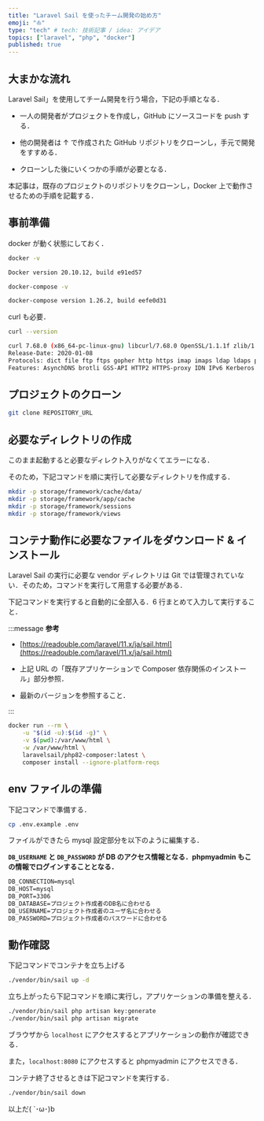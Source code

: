 ```yaml
---
title: "Laravel Sail を使ったチーム開発の始め方"
emoji: "⛵️"
type: "tech" # tech: 技術記事 / idea: アイデア
topics: ["laravel", "php", "docker"]
published: true
---
```


## 大まかな流れ

Laravel Sail」を使用してチーム開発を行う場合，下記の手順となる．

- 一人の開発者がプロジェクトを作成し，GitHub にソースコードを push する．

- 他の開発者は ↑ で作成された GitHub リポジトリをクローンし，手元で開発をすすめる．

- クローンした後にいくつかの手順が必要となる．

本記事は，既存のプロジェクトのリポジトリをクローンし，Docker 上で動作させるための手順を記載する．

## 事前準備

docker が動く状態にしておく．

```bash
docker -v

Docker version 20.10.12, build e91ed57

docker-compose -v

docker-compose version 1.26.2, build eefe0d31
```

curl も必要．

```bash
curl --version

curl 7.68.0 (x86_64-pc-linux-gnu) libcurl/7.68.0 OpenSSL/1.1.1f zlib/1.2.11 brotli/1.0.7 libidn2/2.2.0 libpsl/0.21.0 (+libidn2/2.2.0) libssh/0.9.3/openssl/zlib nghttp2/1.40.0 librtmp/2.3
Release-Date: 2020-01-08
Protocols: dict file ftp ftps gopher http https imap imaps ldap ldaps pop3 pop3s rtmp rtsp scp sftp smb smbs smtp smtps telnet tftp
Features: AsynchDNS brotli GSS-API HTTP2 HTTPS-proxy IDN IPv6 Kerberos Largefile libz NTLM NTLM_WB PSL SPNEGO SSL TLS-SRP UnixSockets
```

## プロジェクトのクローン

```bash
git clone REPOSITORY_URL
```

## 必要なディレクトリの作成

このまま起動すると必要なディレクト入りがなくてエラーになる．

そのため，下記コマンドを順に実行して必要なディレクトリを作成する．

```bash
mkdir -p storage/framework/cache/data/
mkdir -p storage/framework/app/cache
mkdir -p storage/framework/sessions
mkdir -p storage/framework/views
```

## コンテナ動作に必要なファイルをダウンロード & インストール

Laravel Sail の実行に必要な vendor ディレクトリは Git では管理されていない．そのため，コマンドを実行して用意する必要がある．

下記コマンドを実行すると自動的に全部入る．6 行まとめて入力して実行すること．

:::message
**参考**

- [https://readouble.com/laravel/11.x/ja/sail.html](https://readouble.com/laravel/11.x/ja/sail.html)

- 上記 URL の「既存アプリケーションで Composer 依存関係のインストール」部分参照．

- 最新のバージョンを参照すること．

:::

```bash
docker run --rm \
    -u "$(id -u):$(id -g)" \
    -v $(pwd):/var/www/html \
    -w /var/www/html \
    laravelsail/php82-composer:latest \
    composer install --ignore-platform-reqs
```

## env ファイルの準備

下記コマンドで準備する．

```bash
cp .env.example .env
```

ファイルができたら mysql 設定部分を以下のように編集する．

**`DB_USERNAME` と `DB_PASSWORD` が DB のアクセス情報となる．phpmyadmin もこの情報でログインすることとなる．**

```txt
DB_CONNECTION=mysql
DB_HOST=mysql
DB_PORT=3306
DB_DATABASE=プロジェクト作成者のDB名に合わせる
DB_USERNAME=プロジェクト作成者のユーザ名に合わせる
DB_PASSWORD=プロジェクト作成者のパスワードに合わせる
```

## 動作確認

下記コマンドでコンテナを立ち上げる

```bash
./vendor/bin/sail up -d
```

立ち上がったら下記コマンドを順に実行し，アプリケーションの準備を整える．

```bash
./vendor/bin/sail php artisan key:generate
./vendor/bin/sail php artisan migrate
```

ブラウザから `localhost` にアクセスするとアプリケーションの動作が確認できる．

また，`localhost:8080` にアクセスすると phpmyadmin にアクセスできる．

コンテナ終了させるときは下記コマンドを実行する．

```bash
./vendor/bin/sail down
```

以上だ( `･ω･)b

